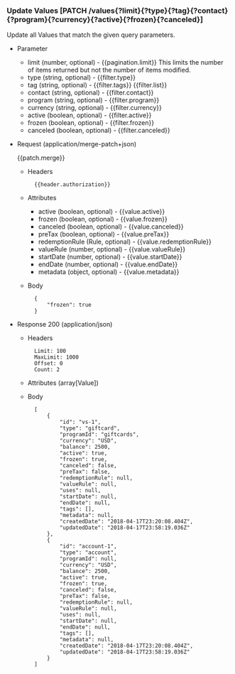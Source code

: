 ### Update Values [PATCH /values{?limit}{?type}{?tag}{?contact}{?program}{?currency}{?active}{?frozen}{?canceled}]

Update all Values that match the given query parameters.
        
+ Parameter
    + limit (number, optional) - {{pagination.limit}}  This limits the number of items returned but not the number of items modified.
    + type (string, optional) - {{filter.type}}
    + tag (string, optional) - {{filter.tags}}  {{filter.list}}
    + contact (string, optional) - {{filter.contact}}
    + program (string, optional) - {{filter.program}}
    + currency (string, optional) - {{filter.currency}}
    + active (boolean, optional) - {{filter.active}}
    + frozen (boolean, optional) - {{filter.frozen}}
    + canceled (boolean, optional) - {{filter.canceled}}

+ Request (application/merge-patch+json)

    {{patch.merge}}

    + Headers
    
            {{header.authorization}}

    + Attributes
        + active (boolean, optional) - {{value.active}}
        + frozen (boolean, optional) - {{value.frozen}}
        + canceled (boolean, optional) - {{value.canceled}}
        + preTax (boolean, optional) - {{value.preTax}}
        + redemptionRule (Rule, optional) - {{value.redemptionRule}}
        + valueRule (number, optional) - {{value.valueRule}}
        + startDate (number, optional) - {{value.startDate}}
        + endDate (number, optional) - {{value.endDate}}
        + metadata (object, optional) - {{value.metadata}}
        
    + Body
    
            {
                "frozen": true
            }
    
+ Response 200 (application/json)
    + Headers
        
            Limit: 100
            MaxLimit: 1000
            Offset: 0
            Count: 2
        
    + Attributes (array[Value])

    + Body

            [
                {
                    "id": "vs-1",
                    "type": "giftcard",
                    "programId": "giftcards",
                    "currency": "USD",
                    "balance": 2500,
                    "active": true,
                    "frozen": true,
                    "canceled": false,
                    "preTax": false,
                    "redemptionRule": null,
                    "valueRule": null,
                    "uses": null,
                    "startDate": null,
                    "endDate": null,
                    "tags": [],
                    "metadata": null,
                    "createdDate": "2018-04-17T23:20:08.404Z",
                    "updatedDate": "2018-04-17T23:58:19.036Z"
                },
                {
                    "id": "account-1",
                    "type": "account",
                    "programId": null,
                    "currency": "USD",
                    "balance": 2500,
                    "active": true,
                    "frozen": true,
                    "canceled": false,
                    "preTax": false,
                    "redemptionRule": null,
                    "valueRule": null,
                    "uses": null,
                    "startDate": null,
                    "endDate": null,
                    "tags": [],
                    "metadata": null,
                    "createdDate": "2018-04-17T23:20:08.404Z",
                    "updatedDate": "2018-04-17T23:58:19.036Z"
                }
            ]
